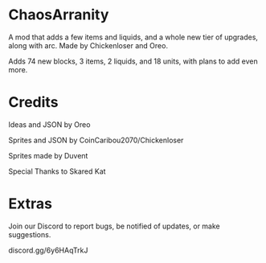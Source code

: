 # ChaosArranity
A mod that adds a few items and liquids, and a whole new tier of upgrades, along with arc. Made by Chickenloser and Oreo. 

Adds 74 new blocks, 3 items, 2 liquids, and 18 units, with plans to add even more.

# Credits
Ideas and JSON by Oreo

Sprites and JSON by CoinCaribou2070/Chickenloser

Sprites made by Duvent

Special Thanks to Skared Kat

# Extras
Join our Discord to report bugs, be notified of updates, or make suggestions.

discord.gg/6y6HAqTrkJ
